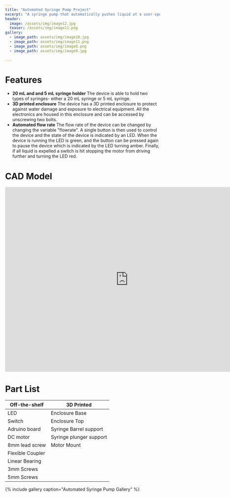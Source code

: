 ```yaml
---
title: "Automated Syringe Pump Project"
excerpt: "A syringe pump that automatically pushes liquid at a user-specified flow rate."
header:
  image: /assets/img/image12.jpg
  teaser: /assets/img/image11.png
gallery:
  - image_path: assets/img/image10.jpg
  - image_path: assets/img/image11.png
  - image_path: assets/img/image8.png
  - image_path: assets/img/image9.jpg
   
---
```


# Features

* **20 mL and and 5 mL syringe holder** The device is able to hold two types of syringes- either a 20 mL syringe or 5 mL syringe.
* **3D printed enclosure** The device has a 3D printed enclosure to protect against water damage and exposure to electrical equipment. All the electronics are housed in this enclosure and can be accessed by unscrewing two bolts. 
* **Automated flow rate** The flow rate of the device can be changed by changing the variable "flowrate". A single button is then used to control the device and the state of the device is indicated by an LED. When the device is running the LED is green, and the button can be pressed again to pause the device which is indicated by the LED turning amber. Finally, if all liquid is expelled a switch is hit stopping the motor from driving further and turning the LED red. 

# CAD Model
<iframe src="https://vanderbilt643.autodesk360.com/shares/public/SH35dfcQT936092f0e4320bbce97815dc8f2?mode=embed" width="800" height="600" allowfullscreen="true" webkitallowfullscreen="true" mozallowfullscreen="true"  frameborder="0"></iframe>

# Part List
| Off-the-shelf    | 3D Printed              |
| ---------------- | ----------------------- |
| LED              | Enclosure Base          |
| Switch           | Enclosure Top           |
| Adruino board    | Syringe Barrel support  |
| DC motor         | Syringe plunger support |
| 8mm lead screw   | Motor Mount             |
| Flexible Coupler |                         |
| Linear Bearing   |                         |
| 3mm Screws       |                         |
| 5mm Screws       |                         |

{% include gallery caption="Automated Syringe Pump Gallery" %}

